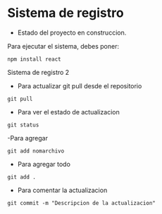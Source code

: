 <h1>Sistema de registro</h1>

- Estado del proyecto en construccion.

Para ejecutar el sistema, debes poner:

```npm install react```

Sistema de registro 2
- Para actualizar git pull desde el repositorio

```git pull```

- Para ver el estado de actualizacion

```git status```

-Para agregar

```git add nomarchivo```

- Para agregar todo

```git add .```

- Para comentar la actualizacion

```git commit -m "Descripcion de la actualizacion"```

